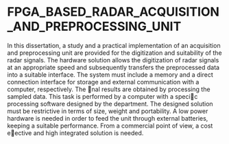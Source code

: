 # FPGA_BASED_RADAR_ACQUISITION_AND_PREPROCESSING_UNIT
In this dissertation, a study and a practical implementation of an acquisition and preprocessing unit are provided
for the digitization and suitability of the radar signals. The hardware solution allows the digitization of radar
signals at an appropriate speed and subsequently transfers the preprocessed data into a suitable interface. The
system must include a memory and a direct connection interface for storage and external communication with a
computer, respectively. The nal results are obtained by processing the sampled data. This task is performed by a
computer with a specic processing software designed by the department. The designed solution must be restrictive
in terms of size, weight and portability. A low power hardware is needed in order to feed the unit through external
batteries, keeping a suitable performance. From a commercial point of view, a cost eective and high integrated
solution is needed.
